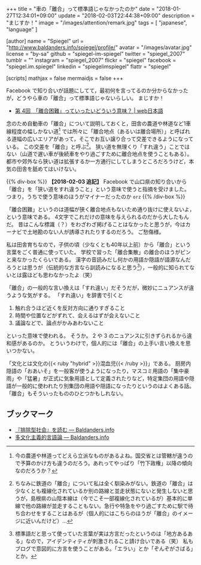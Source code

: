 +++
title = "車の「離合」って標準語じゃなかったのか"
date =  "2018-01-27T12:34:01+09:00"
update =  "2018-02-03T22:44:38+09:00"
description = "まじすか！"
image = "/images/attention/remark.jpg"
tags        = [ "japanese", "language" ]

[author]
  name      = "Spiegel"
  url       = "http://www.baldanders.info/spiegel/profile/"
  avatar    = "/images/avatar.jpg"
  license   = "by-sa"
  github    = "spiegel-im-spiegel"
  twitter   = "spiegel_2007"
  tumblr    = ""
  instagram = "spiegel_2007"
  flickr    = "spiegel"
  facebook  = "spiegel.im.spiegel"
  linkedin  = "spiegelimspiegel"
  flattr    = "spiegel"

[scripts]
  mathjax = false
  mermaidjs = false
+++

Facebook で知り合いが話題にしてて，最初何を言ってるのか分からなかったが，どうやら車の「離合」って標準語じゃないらしい。
まじすか！

- [第 4回　「離合困難」っていったいどういう意味？ | web日本語](http://www.web-nihongo.com/k_hougen/kh_p004/)

念のため自動車の「離合」について説明しておくと，田舎の農道や林道など1車線程度の幅しかない道[^w1] では所々に「離合地点（あるいは離合場所）」と呼ばれる道幅の広いエリアがあって，そこでお互い譲り合って交差できるようになっている。
この交差を「離合」と呼ぶ[^rw1]。
狭い道を無理くり「すれ違う」ことではない（山道で遅い車が後続車をやり過ごすために離合地点を使うこともある）。
都市や郊外なら狭い道は拡張するか一方通行にしてしまうところだろうけど，本気の田舎を舐めてはいけない。

[^w1]: 今の農道や林道ってどえら立派なものがあるよね。国交省とは管轄が違うので予算のかけ方も違うのだろう。あれってやっぱり「竹下政権」以降の傾向なのだろうか？
[^rw1]: ちなみに鉄道の「離合」について私は全く馴染みがない。鉄道の「離合」は少なくとも複線化されているか別の路線と並走状態にないと発生しないと思うが，島根県の山陰本線は（今でこそ一部複線化されているが）基本的に単線で他の路線が並走することもない。急行や特急をやり過ごすために駅で待ち合わせをすることはあるが（個人的にはこちらのほうが「離合」のイメージに近いんだけど）...

{{% div-box %}}
**【2018-02-03 追記】** Facebook で山口県の知り合いから「離合」を「狭い道をすれ違うこと」という意味で使うと指摘を受けました。
つまり，うちで使う意味のほうがマイナーだったのか `orz`
{{% /div-box %}}

「離合困難」というのは道幅が狭く離合地点もないため通り抜けに使えないよ，という意味である。
4文字でこれだけの意味を与えられるのだから大したもんだ。
昔はこんな標識（？）をわざわざ掲げることはなかったと思うが，今はカーナビで土地勘のない人が誘導されたりするのだろう。
ご愁傷様。

私は田舎育ちなので，子供の頃（少なくとも40年以上前）から「離合」という言葉をごく普通に使っていた。
学校で習った「離合集散」の離合のほうがピンと来なかったくらいである。
漢字の音読みだし何かの用語か隠語が語源なんだろうとは思うが（伝統的な方言なら訓読みになると思う[^dialect1]），一般的に知られてないとは露ほども思わなかったよ（笑）

[^dialect1]: 標準語だと思って使っていた言葉が実は方言だったというのは「地方あるある」なので，アイデンティティが刺激されること請け合いである（笑） 私もブログで意図的に方言を使うことがある。「エラい」とか「ぞんぞがさばる」とか。

「離合」の一般的な言い換えは「すれ違い」だそうだが，微妙にニュアンスが違うような気がする。
「すれ違い」を辞書で引くと

1. 触れ合うほど近くを反対方向に通りすぎること
2. 時間や位置などがずれて、会えるはずが会えないこと
3. 議論などで、論点がかみあわないこと

といった意味で使われる。
そうか。
2 や 3 のニュアンスに引きずられるから違和感があるのか。
とういうわけで，個人的には「離合」の上手い言い換えを思いつかない。

「文化とは文化の{{< ruby "hybrid" >}}混血児{{< /ruby >}}」である。
厨房内隠語の「おあいそ」を一般客が使うようになったり，マスコミ用語の「集中豪雨」や「猛暑」が正式に気象用語として定義されたりなど，特定集団の用語や隠語が一般的に使われたり別集団の用語や隠語になったりというのはよくある話。
「離合」もそういったもののひとつかもしれない。

## ブックマーク

- [『排除型社会』を読む — Baldanders.info](http://www.baldanders.info/spiegel/log2/000410.shtml)
- [多文化主義的言語論 — Baldanders.info](http://www.baldanders.info/spiegel/log2/000421.shtml)
